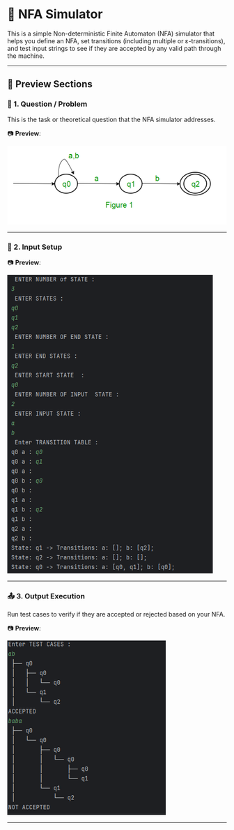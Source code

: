# 🤖 NFA Simulator
This is a simple Non-deterministic Finite Automaton (NFA) simulator that helps you define an NFA, set transitions (including multiple or ε-transitions), and test input strings to see if they are accepted by any valid path through the machine.

---

## 📌 Preview Sections

### 🧠 1. Question / Problem
This is the task or theoretical question that the NFA simulator addresses.

📷 **Preview**:

![Question](./Question.png)

---

### 🧾 2. Input Setup

📷 **Preview**:

![Input](./Input.png)

---

### 📤 3. Output Execution
Run test cases to verify if they are accepted or rejected based on your NFA.

📷 **Preview**:

![Output](./Output.png)

---

